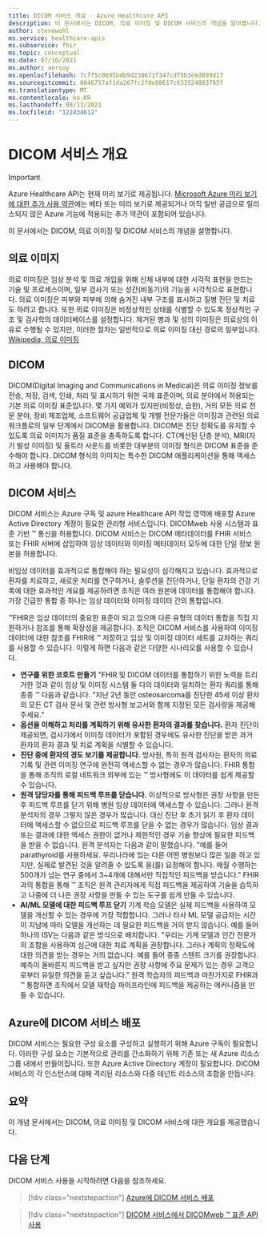```yaml
---
title: DICOM 서비스 개요 - Azure Healthcare API
description: 이 문서에서는 DICOM, 의료 이미징 및 DICOM 서비스의 개념을 알아봅니다.
author: stevewohl
ms.service: healthcare-apis
ms.subservice: fhir
ms.topic: conceptual
ms.date: 07/10/2021
ms.author: aersoy
ms.openlocfilehash: 7cff5c0095bdb9d230673f347cdf5b3e6d099d17
ms.sourcegitcommit: 0046757af1da267fc2f0e88617c633524883795f
ms.translationtype: MT
ms.contentlocale: ko-KR
ms.lasthandoff: 08/13/2021
ms.locfileid: "122434612"
---
```

# <a name="overview-of-the-dicom-service"></a>DICOM 서비스 개요

> [!IMPORTANT]
> Azure Healthcare API는 현재 미리 보기로 제공됩니다. [Microsoft Azure 미리 보기에 대한 추가 사용 약관](https://azure.microsoft.com/support/legal/preview-supplemental-terms/)에는 베타 또는 미리 보기로 제공되거나 아직 일반 공급으로 릴리스되지 않은 Azure 기능에 적용되는 추가 약관이 포함되어 있습니다.

이 문서에서는 DICOM, 의료 이미징 및 DICOM 서비스의 개념을 설명합니다.

## <a name="medical-imaging"></a>의료 이미지

의료 이미징은 임상 분석 및 의료 개입을 위해 신체 내부에 대한 시각적 표현을 만드는 기술 및 프로세스이며, 일부 검사기 또는 성간(비동기)의 기능을 시각적으로 표현합니다. 의료 이미징은 피부와 피부에 의해 숨겨진 내부 구조를 표시하고 질병 진단 및 치료도 하려고 합니다. 또한 의료 이미징은 비정상적인 상태를 식별할 수 있도록 정상적인 구조 및 검사학의 데이터베이스를 설정합니다. 제거된 병과 및 성의 이미징은 의료상의 이유로 수행될 수 있지만, 이러한 절차는 일반적으로 의료 이미징 대신 경로의 일부입니다. [Wikipedia, 의료 이미징](https://en.wikipedia.org/wiki/Medical_imaging)

## <a name="dicom"></a>DICOM

DICOM(Digital Imaging and Communications in Medical)은 의료 이미징 정보를 전송, 저장, 검색, 인쇄, 처리 및 표시하기 위한 국제 표준이며, 의료 분야에서 허용되는 기본 의료 이미징 표준입니다. 몇 가지 예외가 있지만(비정상, 습한), 거의 모든 의료 전문 분야, 장비 제조업체, 소프트웨어 공급업체 및 개별 전문가들은 이미징과 관련된 의료 워크플로의 일부 단계에서 DICOM을 활용합니다. DICOM은 진단 정확도를 유지할 수 있도록 의료 이미지가 품질 표준을 충족하도록 합니다. CT(계산된 단층 분석), MRI(자기 발성 이미징) 및 울트라 사운드를 비롯한 대부분의 이미징 형식은 DICOM 표준을 준수해야 합니다. DICOM 형식의 이미지는 특수한 DICOM 애플리케이션을 통해 액세스하고 사용해야 합니다.

## <a name="dicom-service"></a>DICOM 서비스

DICOM 서비스는 Azure 구독 및 azure Healthcare API 작업 영역에 배포할 Azure Active Directory 계정이 필요한 관리형 서비스입니다. DICOMweb 사용 시스템과 표준 기반 &trade; 통신을 허용합니다. DICOM 서비스는 DICOM 메타데이터를 FHIR 서비스 또는 FHIR 서버에 삽입하여 임상 데이터와 이미징 메타데이터 모두에 대한 단일 정보 원본을 허용합니다. 

비임상 데이터를 효과적으로 통합해야 하는 필요성이 심각해지고 있습니다. 효과적으로 환자를 치료하고, 새로운 처리를 연구하거나, 솔루션을 진단하거나, 단일 환자의 건강 기록에 대한 효과적인 개요를 제공하려면 조직은 여러 원본에 데이터를 통합해야 합니다. 가장 긴급한 통합 중 하나는 임상 데이터와 이미징 데이터 간의 통합입니다.

&trade;FHIR은 임상 데이터의 중요한 표준이 되고 있으며 다른 유형의 데이터 통합을 직접 지원하거나 참조를 통해 확장성을 제공합니다. 조직은 DICOM 서비스를 사용하여 이미징 데이터에 대한 참조를 FHIR에 &trade; 저장하고 임상 및 이미징 데이터 세트를 교차하는 쿼리를 사용할 수 있습니다. 이렇게 하면 다음과 같은 다양한 시나리오를 사용할 수 있습니다.

- **연구를 위한 코호트 만들기** "FHIR 및 DICOM 데이터를 통합하기 위한 노력을 트리거한 것과 같이 임상 및 이미징 시스템 둘 다의 데이터와 일치하는 환자 쿼리를 통해 종종 &trade; 다음과 같습니다. "지난 2년 동안 osteosarcoma를 진단한 45세 이상 환자의 모든 CT 검사 문서 및 관련 방사형 보고서와 함께 지정된 모든 검사량을 제공해 주세요."
- **옵션을 이해하고 처리를 계획하기 위해 유사한 환자의 결과를 찾습니다.** 환자 진단이 제공되면, 검사기에서 이미징 데이터가 포함된 경우에도 유사한 진단을 받은 과거 환자의 환자 결과 및 치료 계획을 식별할 수 있습니다.
- **진단 중에 환자의 경도 보기를 제공합니다.** 방사원, 특히 원격 검사자는 환자의 의료 기록 및 관련 이미징 연구에 완전히 액세스할 수 없는 경우가 많습니다. FHIR 통합을 통해 조직의 로컬 네트워크 외부에 있는 &trade; 방사형에도 이 데이터를 쉽게 제공할 수 있습니다.
- **원격 담당자를 통해 피드백 루프를 닫습니다.** 이상적으로 방사형은 권장 사항을 만든 후 피드백 루프를 닫기 위해 병원 임상 데이터에 액세스할 수 있습니다. 그러나 원격 분석자의 경우 그렇지 않은 경우가 많습니다. 대신 진단 후 초기 읽기 후 환자 데이터에 액세스할 수 없으므로 피드백 루프를 닫을 수 없는 경우가 많습니다. 임상 결과 또는 결과에 대한 액세스 권한이 없거나 제한적인 경우 기술 향상에 필요한 피드백을 받을 수 없습니다. 원격 분석자는 다음과 같이 말했습니다. "예를 들어 parathyroid를 사용하세요. 우리나라에 있는 다른 어떤 병원보다 많은 일을 하고 있지만, 실제로 발견된 것을 알려줄 수 있도록 을(를) 요청해야 합니다. 매월 수행하는 500개가 넘는 연구 중에서 3~4개에 대해서만 직접적인 피드백을 받습니다."  FHIR과의 통합을 통해 &trade; 조직은 원격 관리자에게 직접 피드백을 제공하여 기술을 습득하고 나중에 더 나은 권장 사항을 만들 수 있는 도구를 쉽게 만들 수 있습니다.
- **AI/ML 모델에 대한 피드백 루프 닫기** 기계 학습 모델은 실제 피드백을 사용하여 모델을 개선할 수 있는 경우에 가장 적합합니다. 그러나 타사 ML 모델 공급자는 시간이 지남에 따라 모델을 개선하는 데 필요한 피드백을 거의 받지 않습니다. 예를 들어 하나의 ISV는 다음과 같은 방식으로 배치합니다. "우리는 기계 모델과 인간 전문가의 조합을 사용하여 심근에 대한 치료 계획을 권장합니다. 그러나 계획의 정확도에 대한 의견을 받는 경우는 거의 없습니다. 예를 들어 종종 스텐트 크기를 권장합니다. 예측이 올바른지 피드백을 받고 싶지만 권장 사항에 주요 문제가 있는 경우 고객으로부터 유일한 의견을 듣고 싶습니다." 원격 학습자의 피드백과 마찬가지로 FHIR과 &trade; 통합하면 조직에서 모델 재학습 파이프라인에 피드백을 제공하는 메커니즘을 만들 수 있습니다.

## <a name="deploy-dicom-service-to-azure"></a>Azure에 DICOM 서비스 배포

DICOM 서비스는 필요한 구성 요소를 구성하고 실행하기 위해 Azure 구독이 필요합니다. 이러한 구성 요소는 기본적으로 관리를 간소화하기 위해 기존 또는 새 Azure 리소스 그룹 내에서 만들어집니다. 또한 Azure Active Directory 계정이 필요합니다. DICOM 서비스의 각 인스턴스에 대해 격리된 리소스와 다중 테넌트 리소스의 조합을 만듭니다.

## <a name="summary"></a>요약

이 개념 문서에서는 DICOM, 의료 이미징 및 DICOM 서비스에 대한 개요를 제공했습니다.
 
## <a name="next-steps"></a>다음 단계

DICOM 서비스 사용을 시작하려면 다음을 참조하세요.

>[!div class="nextstepaction"]
>[Azure에 DICOM 서비스 배포](deploy-dicom-services-in-azure.md)

>[!div class="nextstepaction"]
>[DICOM 서비스에서 DICOMweb &trade; 표준 API 사용](dicomweb-standard-apis-with-dicom-services.md)
